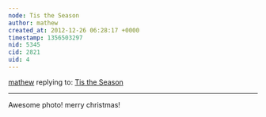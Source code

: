 ```yaml
---
node: Tis the Season
author: mathew
created_at: 2012-12-26 06:28:17 +0000
timestamp: 1356503297
nid: 5345
cid: 2821
uid: 4
---
```




[mathew](../profile/mathew) replying to: [Tis the Season](../notes/cfastie/12-25-2012/tis-season)

----
Awesome photo! merry christmas!